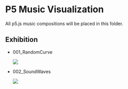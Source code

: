 # P5 Music Visualization

All p5.js music compositions will be placed in this folder.

## Exhibition

- 001_RandomCurve

  <img src="https://cdn.jsdelivr.net/gh/chihyungchang/p5js-learning/P5_Music_Visualization/001_RandomCurve/preview.gif"></img>

- 002_SoundWaves

  <img src="https://cdn.jsdelivr.net/gh/chihyungchang/p5js-learning/P5_Music_Visualization/002_SoundWaves/preview.gif"></img>
